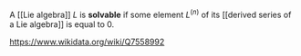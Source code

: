 A [[Lie algebra]] $L$ is **solvable** if some element $L^{(n)}$ of its [[derived series of a Lie algebra]] is equal to 0.

https://www.wikidata.org/wiki/Q7558992